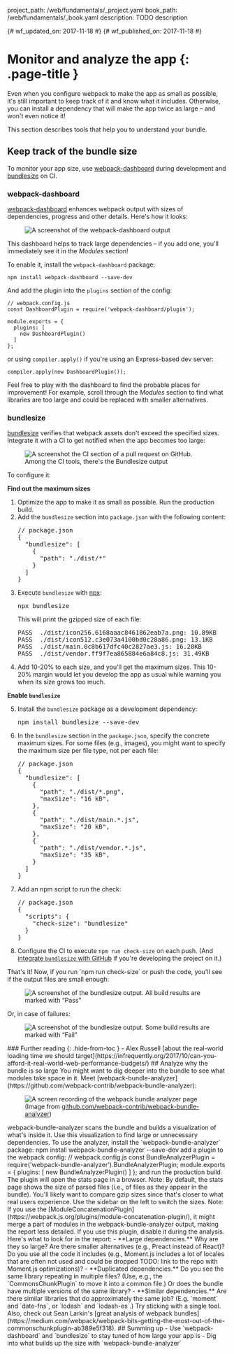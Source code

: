 project_path: /web/fundamentals/_project.yaml
book_path: /web/fundamentals/_book.yaml
description: TODO description

{# wf_updated_on: 2017-11-18 #}
{# wf_published_on: 2017-11-18 #}

# Monitor and analyze the app {: .page-title }

Even when you configure webpack to make the app as small as possible, it's still important to keep track of it and know what it includes. Otherwise, you can install a dependency that will make the app twice as large – and won't even notice it!

This section describes tools that help you to understand your bundle.

## Keep track of the bundle size

To monitor your app size, use [webpack-dashboard](https://github.com/FormidableLabs/webpack-dashboard/) during development and [bundlesize](https://github.com/siddharthkp/bundlesize) on CI.

### webpack-dashboard

[webpack-dashboard](https://github.com/FormidableLabs/webpack-dashboard/) enhances webpack output with sizes of dependencies, progress and other details. Here's how it looks:

<figure>
  <img src="./webpack-dashboard.png" alt="A screenshot of the webpack-dashboard output">
</figure>

This dashboard helps to track large dependencies – if you add one, you'll immediately see it in the *Modules* section!

To enable it, install the `webpack-dashboard` package:

    npm install webpack-dashboard --save-dev

And add the plugin into the `plugins` section of the config:

    // webpack.config.js
    const DashboardPlugin = require('webpack-dashboard/plugin');
    
    module.exports = {
      plugins: [
        new DashboardPlugin()
      ]
    };

or using `compiler.apply()` if you're using an Express-based dev server:

    compiler.apply(new DashboardPlugin());

Feel free to play with the dashboard to find the probable places for improvement! For example, scroll through the *Modules* section to find what libraries are too large and could be replaced with smaller alternatives.

### bundlesize

[bundlesize](https://github.com/siddharthkp/bundlesize) verifies that webpack assets don't exceed the specified sizes. Integrate it with a CI to get notified when the app becomes too large:

<figure>
  <img src="./bundlesize.jpg" alt="A screenshot the CI section of a pull request on GitHub. Among the CI tools, there's the Bundlesize output">
</figure>

To configure it:

**Find out the maximum sizes**

<ol>
<li>Optimize the app to make it as small as possible. Run the production build.</li>

<li>Add the <code>bundlesize</code> section into <code>package.json</code> with the following content:

<pre class="prettyprint">
// package.json
{
  "bundlesize": [
    {
      "path": "./dist/*"
    }
  ]
}
</pre></li>

<li>Execute <code>bundlesize</code> with <a href="https://medium.com/@maybekatz/introducing-npx-an-npm-package-runner-55f7d4bd282b">npx</a>:

<pre class="prettyprint">
npx bundlesize
</pre>

This will print the gzipped size of each file:

<pre class="prettyprint">
PASS  ./dist/icon256.6168aaac8461862eab7a.png: 10.89KB
PASS  ./dist/icon512.c3e073a4100bd0c28a86.png: 13.1KB
PASS  ./dist/main.0c8b617dfc40c2827ae3.js: 16.28KB
PASS  ./dist/vendor.ff9f7ea865884e6a84c8.js: 31.49KB
</pre>
</li>

<li>Add 10-20% to each size, and you'll get the maximum sizes. This 10-20% margin would let you develop the app as usual while warning you when its size grows too much.</li>
</ol>

**Enable `bundlesize`**

<ol start="5">
<li>Install the <code>bundlesize</code> package as a development dependency:</li>

<pre class="prettyprint">
npm install bundlesize --save-dev
</pre>
</li>

<li>In the <code>bundlesize</code> section in the <code>package.json</code>, specify the concrete maximum sizes. For some files (e.g., images), you might want to specify the maximum size per file type, not per each file:

<pre class="prettyprint">
// package.json
{
  "bundlesize": [
    {
      "path": "./dist/*.png",
      "maxSize": "16 kB",
    },
    {
      "path": "./dist/main.*.js",
      "maxSize": "20 kB",
    },
    {
      "path": "./dist/vendor.*.js",
      "maxSize": "35 kB",
    }
  ]
}
</pre>
</li>

<li>
Add an npm script to run the check:

<pre class="prettyprint">
// package.json
{
  "scripts": {
    "check-size": "bundlesize"
  }
}
</li>

<li>Configure the CI to execute <code>npm run check-size</code> on each push. (And <a href="https://github.com/siddharthkp/bundlesize#2-build-status">integrate <code>bundlesize</code> with GitHub</a> if you're developing the project on it.)
</li>
</ol>

That's it! Now, if you run `npm run check-size` or push the code, you'll see if the output files are small enough:

<figure>
  <img src="./bundlesize-output-success.png" alt="A screenshot of the bundlesize output. All build results are marked with “Pass”">
</figure>

Or, in case of failures:

<figure>
  <img src="./bundlesize-output-failure.png" alt="A screenshot of the bundlesize output. Some build results are marked with “Fail”">
</figure>

### Further reading {: .hide-from-toc }

- Alex Russell [about the real-world loading time we should target](https://infrequently.org/2017/10/can-you-afford-it-real-world-web-performance-budgets/)

## Analyze why the bundle is so large

You might want to dig deeper into the bundle to see what modules take space in it. Meet [webpack-bundle-analyzer](https://github.com/webpack-contrib/webpack-bundle-analyzer):

<figure>
  <img src="./webpack-bundle-analyzer.gif" alt="A screen recording of the webpack bundle analyzer page">
  <figcaption>(Image from <a href="https://github.com/webpack-contrib/webpack-bundle-analyzer">github.com/webpack-contrib/webpack-bundle-analyzer</a>)</figcaption>
</figure>

webpack-bundle-analyzer scans the bundle and builds a visualization of what's inside it. Use this visualization to find large or unnecessary dependencies.

To use the analyzer, install the `webpack-bundle-analyzer` package:

    npm install webpack-bundle-analyzer --save-dev

add a plugin to the webpack config:

    // webpack.config.js
    const BundleAnalyzerPlugin = require('webpack-bundle-analyzer').BundleAnalyzerPlugin;
    
    module.exports = {
      plugins: [
        new BundleAnalyzerPlugin()
      ]
    };


and run the production build. The plugin will open the stats page in a browser.

Note: By default, the stats page shows the size of parsed files (i.e., of files as they appear in the bundle). You'll likely want to compare gzip sizes since that's closer to what real users experience. Use the sidebar on the left to switch the sizes.

Note: If you use the [ModuleConcatenationPlugin](https://webpack.js.org/plugins/module-concatenation-plugin/), it might merge a part of modules in the webpack-bundle-analyzer output, making the report less detailed. If you use this plugin, disable it during the analysis.

Here's what to look for in the report:

- **Large dependencies.** Why are they so large? Are there smaller alternatives (e.g., Preact instead of React)? Do you use all the code it includes (e.g., Moment.js includes a lot of locales that are often not used and could be dropped TODO: link to the repo with Moment.js optimizations)?

- **Duplicated dependencies.** Do you see the same library repeating in multiple files? (Use, e.g., the `CommonsChunkPlugin` to move it into a common file.) Or does the bundle have multiple versions of the same library?

- **Similar dependencies.** Are there similar libraries that do approximately the same job? (E.g. `moment` and `date-fns`, or `lodash` and `lodash-es`.) Try sticking with a single tool.

Also, check out Sean Larkin's [great analysis of webpack bundles](https://medium.com/webpack/webpack-bits-getting-the-most-out-of-the-commonschunkplugin-ab389e5f318).

## Summing up

- Use `webpack-dashboard` and `bundlesize` to stay tuned of how large your app is

- Dig into what builds up the size with `webpack-bundle-analyzer`